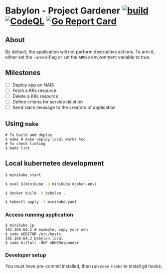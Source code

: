 # Babylon - Project Gardener [![build](https://github.com/nais/babylon/actions/workflows/pipeline.yaml/badge.svg)](https://github.com/nais/babylon/actions/workflows/pipeline.yaml) [![CodeQL](https://github.com/nais/babylon/actions/workflows/codeql.yaml/badge.svg)](https://github.com/nais/babylon/actions/workflows/codeql.yaml) [![Go Report Card](https://goreportcard.com/badge/github.com/nais/babylon)](https://goreportcard.com/report/github.com/nais/babylon)

## About

By default, the application will not perform destructive actions. To arm it, either set the `-armed`-flag 
or set the `ARMED` environment variable to true. 

## Milestones

- [ ] Deploy app on NAIS
- [ ] Fetch a K8s resource
- [ ] Delete a K8s resource  
- [ ] Define criteria for service deletion
- [ ] Send slack message to the creators of application

## Using `make`

```shell
# To build and deploy
$ make # make deploy-local works too
# To check linting
$ make lint
```

## Local kubernetes development 

```sh 
$ minikube start

$ eval $(minikube -p minikube docker-env)

$ docker build -t babylon .

$ kubectl apply -f minikube.yaml
```

### Access running application

```shell
$ minikube ip
192.168.64.2 # example, copy your own
$ sudo $EDITOR /etc/hosts
192.168.64.2 babylon.local
$ sudo killall -HUP mDNSResponder
```

### Developer setup

You must have pre-commit installed, then run `make hooks` to install git hooks. 